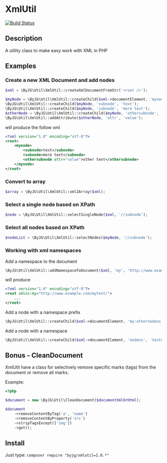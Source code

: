 # XmlUtil
[![Build Status](https://travis-ci.org/byjg/xmlutil.svg?branch=master)](https://travis-ci.org/byjg/xmlutil)

## Description

A utility class to make easy work with XML in PHP 

## Examples

### Create a new XML Document and add nodes

```php
$xml = \ByJG\Util\XmlUtil::createXmlDocumentFromStr('<root />');

$myNode = \ByJG\Util\XmlUtil::createChild($xml->documentElement, 'mynode');
\ByJG\Util\XmlUtil::createChild($myNode, 'subnode', 'text');
\ByJG\Util\XmlUtil::createChild($myNode, 'subnode', 'more text');
$otherNode = \ByJG\Util\XmlUtil::createChild($myNode, 'othersubnode', 'other text');
\ByJG\Util\XmlUtil::addAttribute($otherNode, 'attr', 'value');
```

will produce the follow xml

```xml
<?xml version="1.0" encoding="utf-8"?>
<root>
    <mynode>
        <subnode>text</subnode>
        <subnode>more text</subnode>
        <othersubnode attr="value">other text</othersubnode>
    </mynode>
</root>
```

### Convert to array

```php
$array = \ByJG\Util\XmlUtil::xml2Array($xml);
```

### Select a single node based on XPath

```php
$node = \ByJG\Util\XmlUtil::selectSingleNode($xml, '//subnode');
```

### Select all nodes based on XPath

```php
$nodeList = \ByJG\Util\XmlUtil::selectNodes($myNode, '//subnode');
```


### Working with xml namespaces

Add a namespace to the document

```php
\ByJG\Util\XmlUtil::addNamespaceToDocument($xml, 'my', 'http://www.example.com/mytest/');
```

will produce

```xml
<?xml version="1.0" encoding="utf-8"?>
<root xmlns:my="http://www.example.com/mytest/"> 
    ...
</root>
``````

Add a node with a namespace prefix

```php
\ByJG\Util\XmlUtil::createChild($xml->documentElement, 'my:othernodens', 'teste');
```

Add a node with a namespace

```php
\ByJG\Util\XmlUtil::createChild($xml->documentElement, 'nodens', 'teste', 'http://www.example.com/mytest/');
```

## Bonus - CleanDocument

XmlUtil have a class for selectively remove specific marks (tags) 
from the document or remove all marks.

Example:

```php
<?php

$document = new \ByJG\Util\CleanDocument($documentXmlOrHtml);

$document
    ->removeContentByTag('a', 'name')
    ->removeContentByProperty('src')
    ->stripTagsExcept(['img'])
    ->get();

```

## Install

Just type: `composer require "byjg/xmlutil=1.0.*"`

